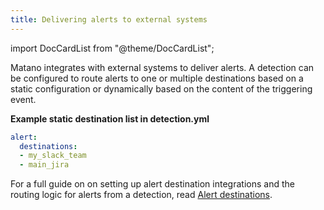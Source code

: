 ```yaml
---
title: Delivering alerts to external systems
---
```


import DocCardList from "@theme/DocCardList";


Matano integrates with external systems to deliver alerts. A detection can be configured to route alerts to one or multiple destinations based on a static configuration or dynamically based on the content of the triggering event.

**Example static destination list in detection.yml**
```yml
alert:
  destinations:
  - my_slack_team
  - main_jira
```

For a full guide on on setting up alert destination integrations and the routing logic for alerts from a detection, read [Alert destinations](/docs/integrations/destinations).

